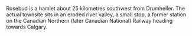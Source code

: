 Rosebud is a hamlet about 25 kilometres southwest from Drumheller. The actual townsite sits in an eroded river valley, a small stop, a former station on the Canadian Northern (later Canadian National) Railway heading towards Calgary.  
